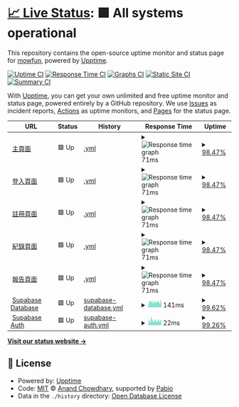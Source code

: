 # [📈 Live Status](https://mowfun.github.io/upptime): <!--live status--> **🟩 All systems operational**

This repository contains the open-source uptime monitor and status page for [mowfun](https://mowfun.github.io/upptime), powered by [Upptime](https://github.com/upptime/upptime).

[![Uptime CI](https://github.com/mowfun/upptime/workflows/Uptime%20CI/badge.svg)](https://github.com/mowfun/upptime/actions?query=workflow%3A%22Uptime+CI%22)
[![Response Time CI](https://github.com/mowfun/upptime/workflows/Response%20Time%20CI/badge.svg)](https://github.com/mowfun/upptime/actions?query=workflow%3A%22Response+Time+CI%22)
[![Graphs CI](https://github.com/mowfun/upptime/workflows/Graphs%20CI/badge.svg)](https://github.com/mowfun/upptime/actions?query=workflow%3A%22Graphs+CI%22)
[![Static Site CI](https://github.com/mowfun/upptime/workflows/Static%20Site%20CI/badge.svg)](https://github.com/mowfun/upptime/actions?query=workflow%3A%22Static+Site+CI%22)
[![Summary CI](https://github.com/mowfun/upptime/workflows/Summary%20CI/badge.svg)](https://github.com/mowfun/upptime/actions?query=workflow%3A%22Summary+CI%22)

With [Upptime](https://upptime.js.org), you can get your own unlimited and free uptime monitor and status page, powered entirely by a GitHub repository. We use [Issues](https://github.com/mowfun/upptime/issues) as incident reports, [Actions](https://github.com/mowfun/upptime/actions) as uptime monitors, and [Pages](https://mowfun.github.io/upptime) for the status page.

<!--start: status pages-->
<!-- This summary is generated by Upptime (https://github.com/upptime/upptime) -->
<!-- Do not edit this manually, your changes will be overwritten -->
<!-- prettier-ignore -->
| URL | Status | History | Response Time | Uptime |
| --- | ------ | ------- | ------------- | ------ |
| <img alt="" src="https://raw.githubusercontent.com/upptime/upptime/master/assets/upptime-icon.svg" height="13"> [主頁面](https://mowfun.app) | 🟩 Up | [.yml](https://github.com/tzumowfun/mowfun/commits/HEAD/history/.yml) | <details><summary><img alt="Response time graph" src="./graphs//response-time-week.png" height="20"> 71ms</summary><br><a href="https://tzumowfun.github.io/mowfun/history/"><img alt="Response time 71" src="https://img.shields.io/endpoint?url=https%3A%2F%2Fraw.githubusercontent.com%2Ftzumowfun%2Fmowfun%2FHEAD%2Fapi%2F%2Fresponse-time.json"></a><br><a href="https://tzumowfun.github.io/mowfun/history/"><img alt="24-hour response time 69" src="https://img.shields.io/endpoint?url=https%3A%2F%2Fraw.githubusercontent.com%2Ftzumowfun%2Fmowfun%2FHEAD%2Fapi%2F%2Fresponse-time-day.json"></a><br><a href="https://tzumowfun.github.io/mowfun/history/"><img alt="7-day response time 71" src="https://img.shields.io/endpoint?url=https%3A%2F%2Fraw.githubusercontent.com%2Ftzumowfun%2Fmowfun%2FHEAD%2Fapi%2F%2Fresponse-time-week.json"></a><br><a href="https://tzumowfun.github.io/mowfun/history/"><img alt="30-day response time 71" src="https://img.shields.io/endpoint?url=https%3A%2F%2Fraw.githubusercontent.com%2Ftzumowfun%2Fmowfun%2FHEAD%2Fapi%2F%2Fresponse-time-month.json"></a><br><a href="https://tzumowfun.github.io/mowfun/history/"><img alt="1-year response time 71" src="https://img.shields.io/endpoint?url=https%3A%2F%2Fraw.githubusercontent.com%2Ftzumowfun%2Fmowfun%2FHEAD%2Fapi%2F%2Fresponse-time-year.json"></a></details> | <details><summary><a href="https://tzumowfun.github.io/mowfun/history/">98.47%</a></summary><a href="https://tzumowfun.github.io/mowfun/history/"><img alt="All-time uptime 98.47%" src="https://img.shields.io/endpoint?url=https%3A%2F%2Fraw.githubusercontent.com%2Ftzumowfun%2Fmowfun%2FHEAD%2Fapi%2F%2Fuptime.json"></a><br><a href="https://tzumowfun.github.io/mowfun/history/"><img alt="24-hour uptime 100.00%" src="https://img.shields.io/endpoint?url=https%3A%2F%2Fraw.githubusercontent.com%2Ftzumowfun%2Fmowfun%2FHEAD%2Fapi%2F%2Fuptime-day.json"></a><br><a href="https://tzumowfun.github.io/mowfun/history/"><img alt="7-day uptime 98.47%" src="https://img.shields.io/endpoint?url=https%3A%2F%2Fraw.githubusercontent.com%2Ftzumowfun%2Fmowfun%2FHEAD%2Fapi%2F%2Fuptime-week.json"></a><br><a href="https://tzumowfun.github.io/mowfun/history/"><img alt="30-day uptime 98.47%" src="https://img.shields.io/endpoint?url=https%3A%2F%2Fraw.githubusercontent.com%2Ftzumowfun%2Fmowfun%2FHEAD%2Fapi%2F%2Fuptime-month.json"></a><br><a href="https://tzumowfun.github.io/mowfun/history/"><img alt="1-year uptime 98.47%" src="https://img.shields.io/endpoint?url=https%3A%2F%2Fraw.githubusercontent.com%2Ftzumowfun%2Fmowfun%2FHEAD%2Fapi%2F%2Fuptime-year.json"></a></details>
| <img alt="" src="https://raw.githubusercontent.com/upptime/upptime/master/assets/upptime-icon.svg" height="13"> [登入頁面](https://mowfun.app/login) | 🟩 Up | [.yml](https://github.com/tzumowfun/mowfun/commits/HEAD/history/.yml) | <details><summary><img alt="Response time graph" src="./graphs//response-time-week.png" height="20"> 71ms</summary><br><a href="https://tzumowfun.github.io/mowfun/history/"><img alt="Response time 71" src="https://img.shields.io/endpoint?url=https%3A%2F%2Fraw.githubusercontent.com%2Ftzumowfun%2Fmowfun%2FHEAD%2Fapi%2F%2Fresponse-time.json"></a><br><a href="https://tzumowfun.github.io/mowfun/history/"><img alt="24-hour response time 69" src="https://img.shields.io/endpoint?url=https%3A%2F%2Fraw.githubusercontent.com%2Ftzumowfun%2Fmowfun%2FHEAD%2Fapi%2F%2Fresponse-time-day.json"></a><br><a href="https://tzumowfun.github.io/mowfun/history/"><img alt="7-day response time 71" src="https://img.shields.io/endpoint?url=https%3A%2F%2Fraw.githubusercontent.com%2Ftzumowfun%2Fmowfun%2FHEAD%2Fapi%2F%2Fresponse-time-week.json"></a><br><a href="https://tzumowfun.github.io/mowfun/history/"><img alt="30-day response time 71" src="https://img.shields.io/endpoint?url=https%3A%2F%2Fraw.githubusercontent.com%2Ftzumowfun%2Fmowfun%2FHEAD%2Fapi%2F%2Fresponse-time-month.json"></a><br><a href="https://tzumowfun.github.io/mowfun/history/"><img alt="1-year response time 71" src="https://img.shields.io/endpoint?url=https%3A%2F%2Fraw.githubusercontent.com%2Ftzumowfun%2Fmowfun%2FHEAD%2Fapi%2F%2Fresponse-time-year.json"></a></details> | <details><summary><a href="https://tzumowfun.github.io/mowfun/history/">98.47%</a></summary><a href="https://tzumowfun.github.io/mowfun/history/"><img alt="All-time uptime 98.47%" src="https://img.shields.io/endpoint?url=https%3A%2F%2Fraw.githubusercontent.com%2Ftzumowfun%2Fmowfun%2FHEAD%2Fapi%2F%2Fuptime.json"></a><br><a href="https://tzumowfun.github.io/mowfun/history/"><img alt="24-hour uptime 100.00%" src="https://img.shields.io/endpoint?url=https%3A%2F%2Fraw.githubusercontent.com%2Ftzumowfun%2Fmowfun%2FHEAD%2Fapi%2F%2Fuptime-day.json"></a><br><a href="https://tzumowfun.github.io/mowfun/history/"><img alt="7-day uptime 98.47%" src="https://img.shields.io/endpoint?url=https%3A%2F%2Fraw.githubusercontent.com%2Ftzumowfun%2Fmowfun%2FHEAD%2Fapi%2F%2Fuptime-week.json"></a><br><a href="https://tzumowfun.github.io/mowfun/history/"><img alt="30-day uptime 98.47%" src="https://img.shields.io/endpoint?url=https%3A%2F%2Fraw.githubusercontent.com%2Ftzumowfun%2Fmowfun%2FHEAD%2Fapi%2F%2Fuptime-month.json"></a><br><a href="https://tzumowfun.github.io/mowfun/history/"><img alt="1-year uptime 98.47%" src="https://img.shields.io/endpoint?url=https%3A%2F%2Fraw.githubusercontent.com%2Ftzumowfun%2Fmowfun%2FHEAD%2Fapi%2F%2Fuptime-year.json"></a></details>
| <img alt="" src="https://raw.githubusercontent.com/upptime/upptime/master/assets/upptime-icon.svg" height="13"> [註冊頁面](https://mowfun.app/signup) | 🟩 Up | [.yml](https://github.com/tzumowfun/mowfun/commits/HEAD/history/.yml) | <details><summary><img alt="Response time graph" src="./graphs//response-time-week.png" height="20"> 71ms</summary><br><a href="https://tzumowfun.github.io/mowfun/history/"><img alt="Response time 71" src="https://img.shields.io/endpoint?url=https%3A%2F%2Fraw.githubusercontent.com%2Ftzumowfun%2Fmowfun%2FHEAD%2Fapi%2F%2Fresponse-time.json"></a><br><a href="https://tzumowfun.github.io/mowfun/history/"><img alt="24-hour response time 69" src="https://img.shields.io/endpoint?url=https%3A%2F%2Fraw.githubusercontent.com%2Ftzumowfun%2Fmowfun%2FHEAD%2Fapi%2F%2Fresponse-time-day.json"></a><br><a href="https://tzumowfun.github.io/mowfun/history/"><img alt="7-day response time 71" src="https://img.shields.io/endpoint?url=https%3A%2F%2Fraw.githubusercontent.com%2Ftzumowfun%2Fmowfun%2FHEAD%2Fapi%2F%2Fresponse-time-week.json"></a><br><a href="https://tzumowfun.github.io/mowfun/history/"><img alt="30-day response time 71" src="https://img.shields.io/endpoint?url=https%3A%2F%2Fraw.githubusercontent.com%2Ftzumowfun%2Fmowfun%2FHEAD%2Fapi%2F%2Fresponse-time-month.json"></a><br><a href="https://tzumowfun.github.io/mowfun/history/"><img alt="1-year response time 71" src="https://img.shields.io/endpoint?url=https%3A%2F%2Fraw.githubusercontent.com%2Ftzumowfun%2Fmowfun%2FHEAD%2Fapi%2F%2Fresponse-time-year.json"></a></details> | <details><summary><a href="https://tzumowfun.github.io/mowfun/history/">98.47%</a></summary><a href="https://tzumowfun.github.io/mowfun/history/"><img alt="All-time uptime 98.47%" src="https://img.shields.io/endpoint?url=https%3A%2F%2Fraw.githubusercontent.com%2Ftzumowfun%2Fmowfun%2FHEAD%2Fapi%2F%2Fuptime.json"></a><br><a href="https://tzumowfun.github.io/mowfun/history/"><img alt="24-hour uptime 100.00%" src="https://img.shields.io/endpoint?url=https%3A%2F%2Fraw.githubusercontent.com%2Ftzumowfun%2Fmowfun%2FHEAD%2Fapi%2F%2Fuptime-day.json"></a><br><a href="https://tzumowfun.github.io/mowfun/history/"><img alt="7-day uptime 98.47%" src="https://img.shields.io/endpoint?url=https%3A%2F%2Fraw.githubusercontent.com%2Ftzumowfun%2Fmowfun%2FHEAD%2Fapi%2F%2Fuptime-week.json"></a><br><a href="https://tzumowfun.github.io/mowfun/history/"><img alt="30-day uptime 98.47%" src="https://img.shields.io/endpoint?url=https%3A%2F%2Fraw.githubusercontent.com%2Ftzumowfun%2Fmowfun%2FHEAD%2Fapi%2F%2Fuptime-month.json"></a><br><a href="https://tzumowfun.github.io/mowfun/history/"><img alt="1-year uptime 98.47%" src="https://img.shields.io/endpoint?url=https%3A%2F%2Fraw.githubusercontent.com%2Ftzumowfun%2Fmowfun%2FHEAD%2Fapi%2F%2Fuptime-year.json"></a></details>
| <img alt="" src="https://raw.githubusercontent.com/upptime/upptime/master/assets/upptime-icon.svg" height="13"> [紀錄頁面](https://mowfun.app/log) | 🟩 Up | [.yml](https://github.com/tzumowfun/mowfun/commits/HEAD/history/.yml) | <details><summary><img alt="Response time graph" src="./graphs//response-time-week.png" height="20"> 71ms</summary><br><a href="https://tzumowfun.github.io/mowfun/history/"><img alt="Response time 71" src="https://img.shields.io/endpoint?url=https%3A%2F%2Fraw.githubusercontent.com%2Ftzumowfun%2Fmowfun%2FHEAD%2Fapi%2F%2Fresponse-time.json"></a><br><a href="https://tzumowfun.github.io/mowfun/history/"><img alt="24-hour response time 69" src="https://img.shields.io/endpoint?url=https%3A%2F%2Fraw.githubusercontent.com%2Ftzumowfun%2Fmowfun%2FHEAD%2Fapi%2F%2Fresponse-time-day.json"></a><br><a href="https://tzumowfun.github.io/mowfun/history/"><img alt="7-day response time 71" src="https://img.shields.io/endpoint?url=https%3A%2F%2Fraw.githubusercontent.com%2Ftzumowfun%2Fmowfun%2FHEAD%2Fapi%2F%2Fresponse-time-week.json"></a><br><a href="https://tzumowfun.github.io/mowfun/history/"><img alt="30-day response time 71" src="https://img.shields.io/endpoint?url=https%3A%2F%2Fraw.githubusercontent.com%2Ftzumowfun%2Fmowfun%2FHEAD%2Fapi%2F%2Fresponse-time-month.json"></a><br><a href="https://tzumowfun.github.io/mowfun/history/"><img alt="1-year response time 71" src="https://img.shields.io/endpoint?url=https%3A%2F%2Fraw.githubusercontent.com%2Ftzumowfun%2Fmowfun%2FHEAD%2Fapi%2F%2Fresponse-time-year.json"></a></details> | <details><summary><a href="https://tzumowfun.github.io/mowfun/history/">98.47%</a></summary><a href="https://tzumowfun.github.io/mowfun/history/"><img alt="All-time uptime 98.47%" src="https://img.shields.io/endpoint?url=https%3A%2F%2Fraw.githubusercontent.com%2Ftzumowfun%2Fmowfun%2FHEAD%2Fapi%2F%2Fuptime.json"></a><br><a href="https://tzumowfun.github.io/mowfun/history/"><img alt="24-hour uptime 100.00%" src="https://img.shields.io/endpoint?url=https%3A%2F%2Fraw.githubusercontent.com%2Ftzumowfun%2Fmowfun%2FHEAD%2Fapi%2F%2Fuptime-day.json"></a><br><a href="https://tzumowfun.github.io/mowfun/history/"><img alt="7-day uptime 98.47%" src="https://img.shields.io/endpoint?url=https%3A%2F%2Fraw.githubusercontent.com%2Ftzumowfun%2Fmowfun%2FHEAD%2Fapi%2F%2Fuptime-week.json"></a><br><a href="https://tzumowfun.github.io/mowfun/history/"><img alt="30-day uptime 98.47%" src="https://img.shields.io/endpoint?url=https%3A%2F%2Fraw.githubusercontent.com%2Ftzumowfun%2Fmowfun%2FHEAD%2Fapi%2F%2Fuptime-month.json"></a><br><a href="https://tzumowfun.github.io/mowfun/history/"><img alt="1-year uptime 98.47%" src="https://img.shields.io/endpoint?url=https%3A%2F%2Fraw.githubusercontent.com%2Ftzumowfun%2Fmowfun%2FHEAD%2Fapi%2F%2Fuptime-year.json"></a></details>
| <img alt="" src="https://raw.githubusercontent.com/upptime/upptime/master/assets/upptime-icon.svg" height="13"> [報告頁面](https://mowfun.app/report) | 🟩 Up | [.yml](https://github.com/tzumowfun/mowfun/commits/HEAD/history/.yml) | <details><summary><img alt="Response time graph" src="./graphs//response-time-week.png" height="20"> 71ms</summary><br><a href="https://tzumowfun.github.io/mowfun/history/"><img alt="Response time 71" src="https://img.shields.io/endpoint?url=https%3A%2F%2Fraw.githubusercontent.com%2Ftzumowfun%2Fmowfun%2FHEAD%2Fapi%2F%2Fresponse-time.json"></a><br><a href="https://tzumowfun.github.io/mowfun/history/"><img alt="24-hour response time 69" src="https://img.shields.io/endpoint?url=https%3A%2F%2Fraw.githubusercontent.com%2Ftzumowfun%2Fmowfun%2FHEAD%2Fapi%2F%2Fresponse-time-day.json"></a><br><a href="https://tzumowfun.github.io/mowfun/history/"><img alt="7-day response time 71" src="https://img.shields.io/endpoint?url=https%3A%2F%2Fraw.githubusercontent.com%2Ftzumowfun%2Fmowfun%2FHEAD%2Fapi%2F%2Fresponse-time-week.json"></a><br><a href="https://tzumowfun.github.io/mowfun/history/"><img alt="30-day response time 71" src="https://img.shields.io/endpoint?url=https%3A%2F%2Fraw.githubusercontent.com%2Ftzumowfun%2Fmowfun%2FHEAD%2Fapi%2F%2Fresponse-time-month.json"></a><br><a href="https://tzumowfun.github.io/mowfun/history/"><img alt="1-year response time 71" src="https://img.shields.io/endpoint?url=https%3A%2F%2Fraw.githubusercontent.com%2Ftzumowfun%2Fmowfun%2FHEAD%2Fapi%2F%2Fresponse-time-year.json"></a></details> | <details><summary><a href="https://tzumowfun.github.io/mowfun/history/">98.47%</a></summary><a href="https://tzumowfun.github.io/mowfun/history/"><img alt="All-time uptime 98.47%" src="https://img.shields.io/endpoint?url=https%3A%2F%2Fraw.githubusercontent.com%2Ftzumowfun%2Fmowfun%2FHEAD%2Fapi%2F%2Fuptime.json"></a><br><a href="https://tzumowfun.github.io/mowfun/history/"><img alt="24-hour uptime 100.00%" src="https://img.shields.io/endpoint?url=https%3A%2F%2Fraw.githubusercontent.com%2Ftzumowfun%2Fmowfun%2FHEAD%2Fapi%2F%2Fuptime-day.json"></a><br><a href="https://tzumowfun.github.io/mowfun/history/"><img alt="7-day uptime 98.47%" src="https://img.shields.io/endpoint?url=https%3A%2F%2Fraw.githubusercontent.com%2Ftzumowfun%2Fmowfun%2FHEAD%2Fapi%2F%2Fuptime-week.json"></a><br><a href="https://tzumowfun.github.io/mowfun/history/"><img alt="30-day uptime 98.47%" src="https://img.shields.io/endpoint?url=https%3A%2F%2Fraw.githubusercontent.com%2Ftzumowfun%2Fmowfun%2FHEAD%2Fapi%2F%2Fuptime-month.json"></a><br><a href="https://tzumowfun.github.io/mowfun/history/"><img alt="1-year uptime 98.47%" src="https://img.shields.io/endpoint?url=https%3A%2F%2Fraw.githubusercontent.com%2Ftzumowfun%2Fmowfun%2FHEAD%2Fapi%2F%2Fuptime-year.json"></a></details>
| <img alt="" src="https://raw.githubusercontent.com/upptime/upptime/master/assets/upptime-icon.svg" height="13"> [Supabase Database](https://wmjleoufkrurqyclafcl.supabase.co/rest/v1/) | 🟩 Up | [supabase-database.yml](https://github.com/tzumowfun/mowfun/commits/HEAD/history/supabase-database.yml) | <details><summary><img alt="Response time graph" src="./graphs/supabase-database/response-time-week.png" height="20"> 141ms</summary><br><a href="https://tzumowfun.github.io/mowfun/history/supabase-database"><img alt="Response time 141" src="https://img.shields.io/endpoint?url=https%3A%2F%2Fraw.githubusercontent.com%2Ftzumowfun%2Fmowfun%2FHEAD%2Fapi%2Fsupabase-database%2Fresponse-time.json"></a><br><a href="https://tzumowfun.github.io/mowfun/history/supabase-database"><img alt="24-hour response time 129" src="https://img.shields.io/endpoint?url=https%3A%2F%2Fraw.githubusercontent.com%2Ftzumowfun%2Fmowfun%2FHEAD%2Fapi%2Fsupabase-database%2Fresponse-time-day.json"></a><br><a href="https://tzumowfun.github.io/mowfun/history/supabase-database"><img alt="7-day response time 141" src="https://img.shields.io/endpoint?url=https%3A%2F%2Fraw.githubusercontent.com%2Ftzumowfun%2Fmowfun%2FHEAD%2Fapi%2Fsupabase-database%2Fresponse-time-week.json"></a><br><a href="https://tzumowfun.github.io/mowfun/history/supabase-database"><img alt="30-day response time 141" src="https://img.shields.io/endpoint?url=https%3A%2F%2Fraw.githubusercontent.com%2Ftzumowfun%2Fmowfun%2FHEAD%2Fapi%2Fsupabase-database%2Fresponse-time-month.json"></a><br><a href="https://tzumowfun.github.io/mowfun/history/supabase-database"><img alt="1-year response time 141" src="https://img.shields.io/endpoint?url=https%3A%2F%2Fraw.githubusercontent.com%2Ftzumowfun%2Fmowfun%2FHEAD%2Fapi%2Fsupabase-database%2Fresponse-time-year.json"></a></details> | <details><summary><a href="https://tzumowfun.github.io/mowfun/history/supabase-database">99.62%</a></summary><a href="https://tzumowfun.github.io/mowfun/history/supabase-database"><img alt="All-time uptime 99.62%" src="https://img.shields.io/endpoint?url=https%3A%2F%2Fraw.githubusercontent.com%2Ftzumowfun%2Fmowfun%2FHEAD%2Fapi%2Fsupabase-database%2Fuptime.json"></a><br><a href="https://tzumowfun.github.io/mowfun/history/supabase-database"><img alt="24-hour uptime 100.00%" src="https://img.shields.io/endpoint?url=https%3A%2F%2Fraw.githubusercontent.com%2Ftzumowfun%2Fmowfun%2FHEAD%2Fapi%2Fsupabase-database%2Fuptime-day.json"></a><br><a href="https://tzumowfun.github.io/mowfun/history/supabase-database"><img alt="7-day uptime 99.62%" src="https://img.shields.io/endpoint?url=https%3A%2F%2Fraw.githubusercontent.com%2Ftzumowfun%2Fmowfun%2FHEAD%2Fapi%2Fsupabase-database%2Fuptime-week.json"></a><br><a href="https://tzumowfun.github.io/mowfun/history/supabase-database"><img alt="30-day uptime 99.62%" src="https://img.shields.io/endpoint?url=https%3A%2F%2Fraw.githubusercontent.com%2Ftzumowfun%2Fmowfun%2FHEAD%2Fapi%2Fsupabase-database%2Fuptime-month.json"></a><br><a href="https://tzumowfun.github.io/mowfun/history/supabase-database"><img alt="1-year uptime 99.62%" src="https://img.shields.io/endpoint?url=https%3A%2F%2Fraw.githubusercontent.com%2Ftzumowfun%2Fmowfun%2FHEAD%2Fapi%2Fsupabase-database%2Fuptime-year.json"></a></details>
| <img alt="" src="https://raw.githubusercontent.com/upptime/upptime/master/assets/upptime-icon.svg" height="13"> [Supabase Auth](https://wmjleoufkrurqyclafcl.supabase.co/auth/v1/settings) | 🟩 Up | [supabase-auth.yml](https://github.com/tzumowfun/mowfun/commits/HEAD/history/supabase-auth.yml) | <details><summary><img alt="Response time graph" src="./graphs/supabase-auth/response-time-week.png" height="20"> 22ms</summary><br><a href="https://tzumowfun.github.io/mowfun/history/supabase-auth"><img alt="Response time 22" src="https://img.shields.io/endpoint?url=https%3A%2F%2Fraw.githubusercontent.com%2Ftzumowfun%2Fmowfun%2FHEAD%2Fapi%2Fsupabase-auth%2Fresponse-time.json"></a><br><a href="https://tzumowfun.github.io/mowfun/history/supabase-auth"><img alt="24-hour response time 15" src="https://img.shields.io/endpoint?url=https%3A%2F%2Fraw.githubusercontent.com%2Ftzumowfun%2Fmowfun%2FHEAD%2Fapi%2Fsupabase-auth%2Fresponse-time-day.json"></a><br><a href="https://tzumowfun.github.io/mowfun/history/supabase-auth"><img alt="7-day response time 22" src="https://img.shields.io/endpoint?url=https%3A%2F%2Fraw.githubusercontent.com%2Ftzumowfun%2Fmowfun%2FHEAD%2Fapi%2Fsupabase-auth%2Fresponse-time-week.json"></a><br><a href="https://tzumowfun.github.io/mowfun/history/supabase-auth"><img alt="30-day response time 22" src="https://img.shields.io/endpoint?url=https%3A%2F%2Fraw.githubusercontent.com%2Ftzumowfun%2Fmowfun%2FHEAD%2Fapi%2Fsupabase-auth%2Fresponse-time-month.json"></a><br><a href="https://tzumowfun.github.io/mowfun/history/supabase-auth"><img alt="1-year response time 22" src="https://img.shields.io/endpoint?url=https%3A%2F%2Fraw.githubusercontent.com%2Ftzumowfun%2Fmowfun%2FHEAD%2Fapi%2Fsupabase-auth%2Fresponse-time-year.json"></a></details> | <details><summary><a href="https://tzumowfun.github.io/mowfun/history/supabase-auth">99.26%</a></summary><a href="https://tzumowfun.github.io/mowfun/history/supabase-auth"><img alt="All-time uptime 99.26%" src="https://img.shields.io/endpoint?url=https%3A%2F%2Fraw.githubusercontent.com%2Ftzumowfun%2Fmowfun%2FHEAD%2Fapi%2Fsupabase-auth%2Fuptime.json"></a><br><a href="https://tzumowfun.github.io/mowfun/history/supabase-auth"><img alt="24-hour uptime 100.00%" src="https://img.shields.io/endpoint?url=https%3A%2F%2Fraw.githubusercontent.com%2Ftzumowfun%2Fmowfun%2FHEAD%2Fapi%2Fsupabase-auth%2Fuptime-day.json"></a><br><a href="https://tzumowfun.github.io/mowfun/history/supabase-auth"><img alt="7-day uptime 99.26%" src="https://img.shields.io/endpoint?url=https%3A%2F%2Fraw.githubusercontent.com%2Ftzumowfun%2Fmowfun%2FHEAD%2Fapi%2Fsupabase-auth%2Fuptime-week.json"></a><br><a href="https://tzumowfun.github.io/mowfun/history/supabase-auth"><img alt="30-day uptime 99.26%" src="https://img.shields.io/endpoint?url=https%3A%2F%2Fraw.githubusercontent.com%2Ftzumowfun%2Fmowfun%2FHEAD%2Fapi%2Fsupabase-auth%2Fuptime-month.json"></a><br><a href="https://tzumowfun.github.io/mowfun/history/supabase-auth"><img alt="1-year uptime 99.26%" src="https://img.shields.io/endpoint?url=https%3A%2F%2Fraw.githubusercontent.com%2Ftzumowfun%2Fmowfun%2FHEAD%2Fapi%2Fsupabase-auth%2Fuptime-year.json"></a></details>

<!--end: status pages-->

[**Visit our status website →**](https://mowfun.github.io/upptime)

## 📄 License

- Powered by: [Upptime](https://github.com/upptime/upptime)
- Code: [MIT](./LICENSE) © [Anand Chowdhary](https://anandchowdhary.com), supported by [Pabio](https://pabio.com)
- Data in the `./history` directory: [Open Database License](https://opendatacommons.org/licenses/odbl/1-0/)
